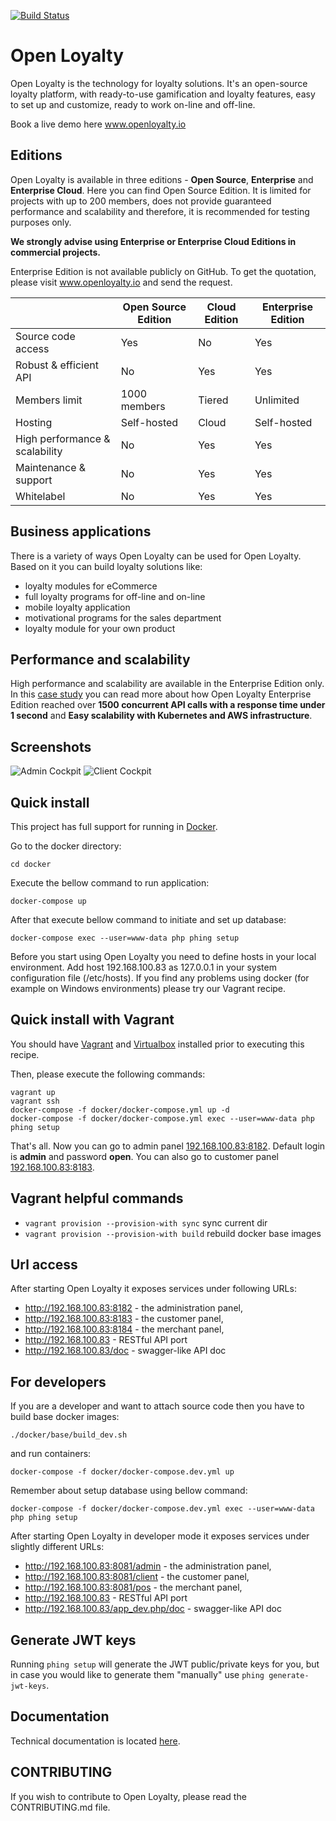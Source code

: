 [![Build Status](https://travis-ci.org/DivanteLtd/open-loyalty.svg?branch=master)](https://travis-ci.org/DivanteLtd/open-loyalty)

# Open Loyalty

Open Loyalty is the technology for loyalty solutions.
It's an open-source loyalty platform, with ready-to-use gamification and loyalty features, easy to set up and customize, ready to work on-line and off-line.

Book a live demo here www.openloyalty.io

## Editions

Open Loyalty is available in three editions - **Open Source**, **Enterprise** and **Enterprise Cloud**.
Here you can find Open Source Edition. It is limited for projects with up to 200 members, does not provide guaranteed performance and scalability and therefore, it is recommended for testing purposes only. 

**We strongly advise using Enterprise or Enterprise Cloud Editions in commercial projects.**

Enterprise Edition is not available publicly on GitHub.
To get the quotation, please visit www.openloyalty.io and send the request.

|                                | Open Source Edition                  | Cloud Edition                                 | Enterprise Edition                            |
| ------------------------------ | ------------------------------------ | --------------------------------------------- | --------------------------------------------- |
| Source code access             |  Yes                                 | No                                            | Yes                                           |
| Robust & efficient API         |  No                                  | Yes                                           | Yes                                           |
| Members limit                  |  1000 members                        | Tiered                                        | Unlimited                                     |
| Hosting                        |  Self-hosted                         | Cloud                                         | Self-hosted                                   |
| High performance & scalability |  No                                  | Yes                                           | Yes                                           |
| Maintenance & support          |  No                                  | Yes                                           | Yes                                           |
| Whitelabel                     |  No                                  | Yes                                           | Yes                                           |

## Business applications

There is a variety of ways Open Loyalty can be used for Open Loyalty. 
Based on it you can build loyalty solutions like: 
* loyalty modules for eCommerce
* full loyalty programs for off-line and on-line
* mobile loyalty application
* motivational programs for the sales department
* loyalty module for your own product

## Performance and scalability
High performance and scalability are available in the Enterprise Edition only.
In this [case study](https://www.openloyalty.io/building-a-massive-scale-loyalty-program-with-aws/) you can read more about how Open Loyalty Enterprise Edition reached over **1500 concurrent API calls 
with a response time under 1 second** and **Easy scalability with Kubernetes and AWS infrastructure**.

## Screenshots

![Admin Cockpit](https://user-images.githubusercontent.com/3582562/54033263-1db79500-41b4-11e9-8f2d-9b91acce50cf.png)
![Client Cockpit](https://user-images.githubusercontent.com/3582562/54033264-1db79500-41b4-11e9-984c-a954cd136d5c.png)

## Quick install

This project has full support for running in [Docker](https://www.docker.com/>).

Go to the docker directory:

```
cd docker
```

Execute the bellow command to run application: 

```
docker-compose up
```

After that execute bellow command to initiate and set up database:
```
docker-compose exec --user=www-data php phing setup
```

Before you start using Open Loyalty you need to define hosts in your local environment. Add host 192.168.100.83 as 127.0.0.1 in your system configuration file (/etc/hosts).
If you find any problems using docker (for example on Windows environments) please try our Vagrant recipe.

## Quick install with Vagrant

You should have [Vagrant](https://www.vagrantup.com/downloads.html) and [Virtualbox](https://www.virtualbox.org/wiki/Downloads) installed prior to executing this recipe.

Then, please execute the following commands:

```
vagrant up
vagrant ssh
docker-compose -f docker/docker-compose.yml up -d
docker-compose -f docker/docker-compose.yml exec --user=www-data php phing setup
```

That's all. Now you can go to admin panel [192.168.100.83:8182](http://192.168.100.83:8182).
Default login is **admin** and password **open**. You can also go to customer panel [192.168.100.83:8183](http://192.168.100.83:8183).

## Vagrant helpful commands

- `vagrant provision --provision-with sync` sync current dir
- `vagrant provision --provision-with build` rebuild docker base images

## Url access

After starting Open Loyalty it exposes services under following URLs:

 * http://192.168.100.83:8182 - the administration panel,
 * http://192.168.100.83:8183 - the customer panel,
 * http://192.168.100.83:8184 - the merchant panel,
 * http://192.168.100.83 - RESTful API port
 * http://192.168.100.83/doc - swagger-like API doc
 

## For developers

If you are a developer and want to attach source code then you have to build base docker images:

```
./docker/base/build_dev.sh
```

and run containers:

```
docker-compose -f docker/docker-compose.dev.yml up
```

Remember about setup database using bellow command:

```
docker-compose -f docker/docker-compose.dev.yml exec --user=www-data php phing setup
```

After starting Open Loyalty in developer mode it exposes services under slightly different URLs:

 * http://192.168.100.83:8081/admin - the administration panel,
 * http://192.168.100.83:8081/client - the customer panel,
 * http://192.168.100.83:8081/pos - the merchant panel,
 * http://192.168.100.83 - RESTful API port
 * http://192.168.100.83/app_dev.php/doc - swagger-like API doc

## Generate JWT keys

Running `phing setup` will generate the JWT public/private keys for you, but in case you would like to generate them "manually" use `phing generate-jwt-keys`.

## Documentation

Technical documentation is located [here](backend/doc/index.rst). 

## CONTRIBUTING
If you wish to contribute to Open Loyalty, please read the CONTRIBUTING.md file.
